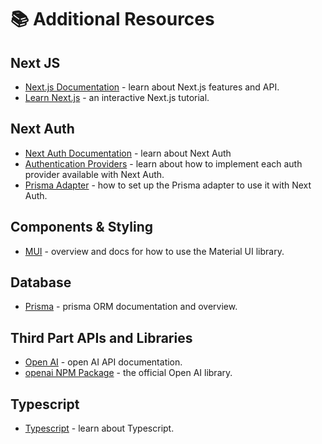 # 📚 Additional Resources

## Next JS

- [Next.js Documentation](https://nextjs.org/docs) - learn about Next.js features and API.
- [Learn Next.js](https://nextjs.org/learn) - an interactive Next.js tutorial.

## Next Auth

- [Next Auth Documentation](https://next-auth.js.org/getting-started/introduction) - learn about Next Auth
- [Authentication Providers](https://next-auth.js.org/providers/) - learn about how to implement each auth provider available with Next Auth.
- [Prisma Adapter](https://authjs.dev/reference/adapter/prisma) - how to set up the Prisma adapter to use it with Next Auth.

## Components & Styling

- [MUI](https://mui.com/material-ui/getting-started/overview/) - overview and docs for how to use the Material UI library.

## Database

- [Prisma](https://www.prisma.io/docs) - prisma ORM documentation and overview.

## Third Part APIs and Libraries

- [Open AI](https://platform.openai.com/docs/introduction) - open AI API documentation.
- [openai NPM Package](https://www.npmjs.com/package/openai) - the official Open AI library.

## Typescript

- [Typescript](https://www.typescriptlang.org/docs/) - learn about Typescript.
